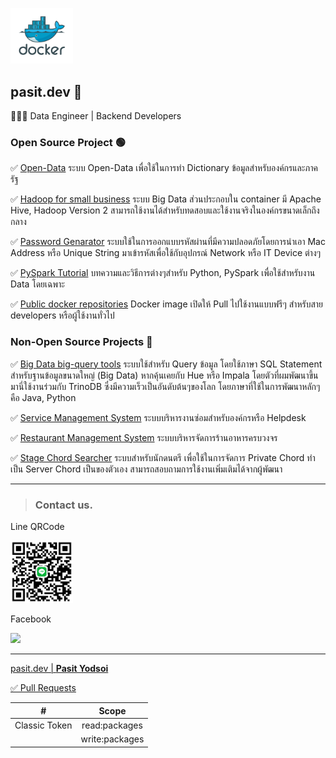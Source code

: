 [<img src="https://raw.githubusercontent.com/docker-library/docs/c350af05d3fac7b5c3f6327ac82fe4d990d8729c/docker/logo.png" width="100">](https://hub.docker.com/u/ezynook)
## pasit.dev 👋
👨🏼‍💻 Data Engineer | Backend Developers
### Open Source Project 🟢
✅ [Open-Data](https://github.com/ezynook/open-data) ระบบ Open-Data เพื่อใช้ในการทำ Dictionary ข้อมูลสำหรับองค์กรและภาครัฐ

✅ [Hadoop for small business](https://github.com/ezynook/docker-bigdata) ระบบ Big Data ส่วนประกอบใน container มี Apache Hive, Hadoop Version 2 สามารถใช้งานได้สำหรับทดสอบและใช้งานจริงในองค์กรขนาดเล็กถึงกลาง

✅ [Password Genarator](https://github.com/ezynook/password-center-php) ระบบใช้ในการออกแบบรหัสผ่านที่มีความปลอดภัยโดยการนำเอา Mac Address หรือ Unique String มาเข้ารหัสเพื่อใช้กับอุปกรณ์ Network หรือ IT Device ต่างๆ 

✅ [PySpark Tutorial](https://github.com/ezynook/pyspark) บทความและวิธีการต่างๆสำหรับ Python, PySpark เพื่อใช้สำหรับงาน Data โดยเฉพาะ

✅ [Public docker repositories](https://github.com/users/ezynook/packages/container/package/ezynook.github.io%2Fapp) Docker image เปิดให้ Pull ไปใช้งานแบบฟรีๆ สำหรับสาย developers หรือผู้ใช้งานทั่วไป

### Non-Open Source Projects 🔵

✅ [Big Data big-query tools](https://github.com/ezynook/bigdata-query-flask) ระบบใช้สำหรับ Query ข้อมูล โดยใช้ภาษา SQL Statement สำหรับฐานข้อมูลขนาดใหญ่ (Big Data) หากคุ้นเคยกับ Hue หรือ Impala โดยตัวที่ผมพัฒนาขึ้นมานี่ใช้งานร่วมกับ TrinoDB ซึ่งมีความเร็วเป็นอันดับต้นๆของโลก โดยภาษาที่ใช้ในการพัฒนาหลักๆคือ Java, Python

✅ [Service Management System](https://github.com/ezynook/service) ระบบบริหารงานซ่อมสำหรับองค์กรหรือ Helpdesk

✅ [Restaurant Management System](https://github.com/ezynook/ires) ระบบบริหารจัดการร้านอาหารครบวงจร

✅ [Stage Chord Searcher](https://github.com/ezynook/stage-chord-searcher) ระบบสำหรับนักดนตรี เพื่อใช้ในการจัดการ Private Chord ทำเป็น Server Chord เป็นของตัวเอง สามารถสอบถามการใช้งานเพิ่มเติมได้จากผู้พัฒนา

---

> ### Contact us.

Line QRCode

<a href="#">
  <img src="https://github.com/ezynook/ezynook/blob/main/line_qrcode.jpg" width="100">
</a>

Facebook

[<img src="https://upload.wikimedia.org/wikipedia/commons/thumb/0/05/Facebook_Logo_%282019%29.png/1024px-Facebook_Logo_%282019%29.png" width="80">](https://www.facebook.com/pasit.yodsoi/)

---
<u>pasit.dev | <strong>Pasit Yodsoi</strong></u>

<a href="https://raw.githubusercontent.com/ezynook/ezynook/main/pull-registry-requests.txt" target="_blank">✅ Pull Requests</a>

| #        |      Scope          |
|----------|:-------------------:|
| Classic Token |  read:packages |
|          |    write:packages   |
